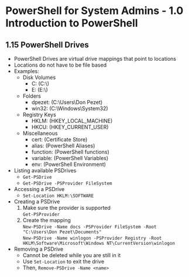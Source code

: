 PowerShell for System Admins - 1.0 Introduction to PowerShell
============================================================

1.15 PowerShell Drives
------------------------------------------------------------

* PowerShell Drives are virtual drive mappings that point to
  locations
* Locations do not have to be file based
* Examples: 
	+ Disk Volumes
		- C: (C:\\)
		- E: (E:\\)
	+ Folders
		- dpezet: (C:\Users\Don Pezet)
		- win32: (C:\Windows\System32)
	+ Registry Keys
		- HKLM: (HKEY\_LOCAL\_MACHINE)
		- HKCU: (HKEY\_CURRENT\_USER)
	+ Miscellaneous
		- cert: (Certificate Store)
		- alias: (PowerShell Aliases)
		- function: (PowerShell functions)
		- variable: (PowerShell Variables)
		- env: (PowerShell Environment)
* Listing available PSDrives
	+ `Get-PSDrive`
	+ `Get-PSDrive -PSProvider FileSystem`
* Accessing a PSDrive
	+ `Set-Location HKLM:\SOFTWARE`
* Creating a PSDrive
	1. Make sure the provider is supported  
	  `Get-PSProvider`
	2. Create the mapping  
	  `New-PSDrive -Name docs -PSProvider FileSystem -Root "C:\Users\Don Pezet\Documents"`  
	  `New-PSDrive -Name winlogon -PSProvider Registry -Root HKLM\Software\Microsoft\Windows NT\CurrentVersion\winlogon`
* Removing a PSDrive
	+ Cannot be deleted while you are still in it
	+ Use `Set-Location` to exit the drive
	+ Then, `Remove-PSDrive -Name <name>`
